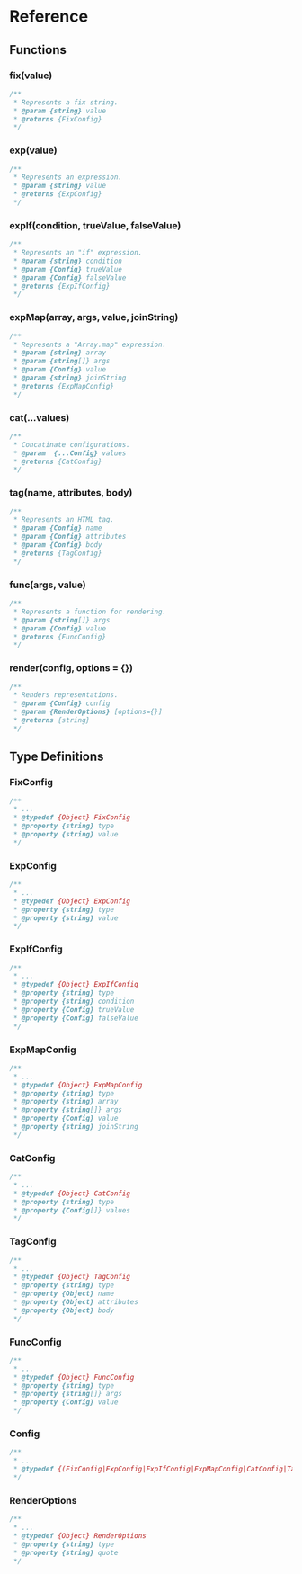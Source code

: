 # Reference

## Functions

### fix(value)
``` JavaScript
/**
 * Represents a fix string.
 * @param {string} value
 * @returns {FixConfig}
 */
```

### exp(value)
``` JavaScript
/**
 * Represents an expression.
 * @param {string} value
 * @returns {ExpConfig}
 */
```

### expIf(condition, trueValue, falseValue)
``` JavaScript
/**
 * Represents an "if" expression.
 * @param {string} condition
 * @param {Config} trueValue
 * @param {Config} falseValue
 * @returns {ExpIfConfig}
 */
```

### expMap(array, args, value, joinString)
``` JavaScript
/**
 * Represents a "Array.map" expression.
 * @param {string} array
 * @param {string[]} args
 * @param {Config} value
 * @param {string} joinString
 * @returns {ExpMapConfig}
 */
```

### cat(...values)
``` JavaScript
/**
 * Concatinate configurations.
 * @param  {...Config} values
 * @returns {CatConfig}
 */
```

### tag(name, attributes, body)
``` JavaScript
/**
 * Represents an HTML tag.
 * @param {Config} name
 * @param {Config} attributes
 * @param {Config} body
 * @returns {TagConfig}
 */
```

### func(args, value)
``` JavaScript
/**
 * Represents a function for rendering.
 * @param {string[]} args
 * @param {Config} value
 * @returns {FuncConfig}
 */
```

### render(config, options = {})
``` JavaScript
/**
 * Renders representations.
 * @param {Config} config
 * @param {RenderOptions} [options={}]
 * @returns {string}
 */
```

## Type Definitions

### FixConfig
``` JavaScript
/**
 * ...
 * @typedef {Object} FixConfig
 * @property {string} type
 * @property {string} value
 */
```

### ExpConfig
``` JavaScript
/**
 * ...
 * @typedef {Object} ExpConfig
 * @property {string} type
 * @property {string} value
 */
```

### ExpIfConfig
``` JavaScript
/**
 * ...
 * @typedef {Object} ExpIfConfig
 * @property {string} type
 * @property {string} condition
 * @property {Config} trueValue
 * @property {Config} falseValue
 */
```

### ExpMapConfig
``` JavaScript
/**
 * ...
 * @typedef {Object} ExpMapConfig
 * @property {string} type
 * @property {string} array
 * @property {string[]} args
 * @property {Config} value
 * @property {string} joinString
 */
```

### CatConfig
``` JavaScript
/**
 * ...
 * @typedef {Object} CatConfig
 * @property {string} type
 * @property {Config[]} values
 */
```

### TagConfig
``` JavaScript
/**
 * ...
 * @typedef {Object} TagConfig
 * @property {string} type
 * @property {Object} name
 * @property {Object} attributes
 * @property {Object} body
 */
```

### FuncConfig
``` JavaScript
/**
 * ...
 * @typedef {Object} FuncConfig
 * @property {string} type
 * @property {string[]} args
 * @property {Config} value
 */
```

### Config
``` JavaScript
/**
 * ...
 * @typedef {(FixConfig|ExpConfig|ExpIfConfig|ExpMapConfig|CatConfig|TagConfig|FuncConfig)} Config
 */
```

### RenderOptions
``` JavaScript
/**
 * ...
 * @typedef {Object} RenderOptions
 * @property {string} type
 * @property {string} quote
 */
```